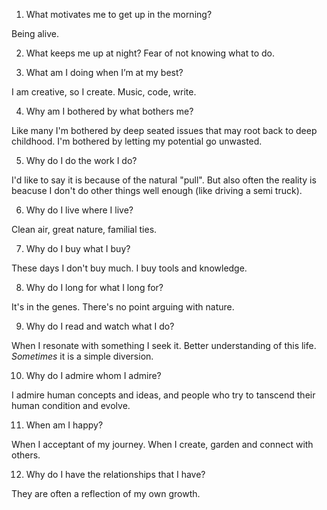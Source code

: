 1. What motivates me to get up
in the morning?

Being alive.

2. What keeps me up at night?
Fear of not knowing what to do.

3. What am I doing when I’m
at my best?

I am creative, so I create. Music, code, write.

4. Why am I bothered by what
bothers me?

Like many I'm bothered by deep seated issues that may root back to deep childhood. I'm bothered by letting my potential go unwasted.

5. Why do I do the work I do?

I'd like to say it is because of the natural "pull".
But also often the reality is beacuse I don't do other things well enough (like driving a semi truck).

6. Why do I live where I live?

Clean air, great nature, familial ties.

7. Why do I buy what I buy?

These days I don't buy much. I buy tools and knowledge.

8. Why do I long for what I long for? 

It's in the genes. There's no point arguing with nature.

9. Why do I read and watch what I do?

When I resonate with something I seek it. Better understanding of this life.
_Sometimes_ it is a simple diversion.

10. Why do I admire whom I admire?

I admire human concepts and ideas, and people who try to tanscend their human condition and evolve. 

11. When am I happy? 

When I acceptant of my journey.  When I create, garden and connect with others.

12. Why do I have the relationships
that I have? 

They are often a reflection of my own growth.